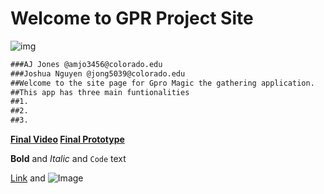 # Welcome to GPR Project Site
![img]()
```markdown
###AJ Jones @amjo3456@colorado.edu
###Joshua Nguyen @jong5039@colorado.edu
##Welcome to the site page for Gpro Magic the gathering application. 
##This app has three main funtionalities
##1.
##2.
##3.
```
**[Final Video](https://drive.google.com/file/d/1GojM150Z2TT8swMOaa18TNI3M_jlgl2J/view?usp=sharing)
[Final Prototype](https://www.figma.com/proto/CoKRfb5dzIvFDtDXSi81HT5d/App?node-id=0%3A1&scaling=scale-down)**






**Bold** and _Italic_ and `Code` text

[Link](url) and ![Image](src)


